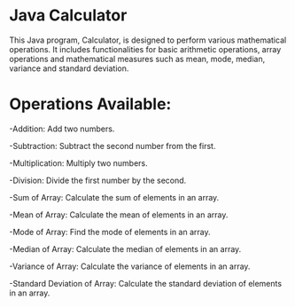 # Java Calculator
This Java program, Calculator, is designed to perform various mathematical operations. It includes functionalities for basic arithmetic operations, array operations and mathematical measures such as mean, mode, median, variance and standard deviation.
# Operations Available:
-Addition: Add two numbers.

-Subtraction: Subtract the second number from the first.

-Multiplication: Multiply two numbers.

-Division: Divide the first number by the second.

-Sum of Array: Calculate the sum of elements in an array.

-Mean of Array: Calculate the mean of elements in an array.

-Mode of Array: Find the mode of elements in an array.

-Median of Array: Calculate the median of elements in an array.

-Variance of Array: Calculate the variance of elements in an array.

-Standard Deviation of Array: Calculate the standard deviation of elements in an array.
